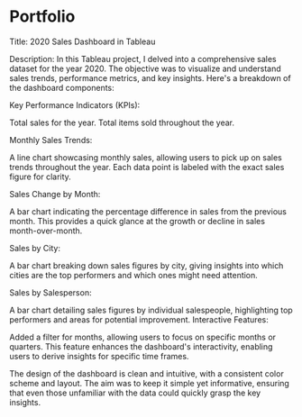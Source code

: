 # Portfolio


Title: 2020 Sales Dashboard in Tableau

Description:
In this Tableau project, I delved into a comprehensive sales dataset for the year 2020. The objective was to visualize and understand sales trends, performance metrics, and key insights. Here's a breakdown of the dashboard components:

Key Performance Indicators (KPIs):

Total sales for the year.
Total items sold throughout the year.

Monthly Sales Trends:

A line chart showcasing monthly sales, allowing users to pick up on sales trends throughout the year. Each data point is labeled with the exact sales figure for clarity.

Sales Change by Month:

A bar chart indicating the percentage difference in sales from the previous month. This provides a quick glance at the growth or decline in sales month-over-month.

Sales by City:

A bar chart breaking down sales figures by city, giving insights into which cities are the top performers and which ones might need attention.

Sales by Salesperson:

A bar chart detailing sales figures by individual salespeople, highlighting top performers and areas for potential improvement.
Interactive Features:

Added a filter for months, allowing users to focus on specific months or quarters. This feature enhances the dashboard's interactivity, enabling users to derive insights for specific time frames.

The design of the dashboard is clean and intuitive, with a consistent color scheme and layout. The aim was to keep it simple yet informative, ensuring that even those unfamiliar with the data could quickly grasp the key insights.

